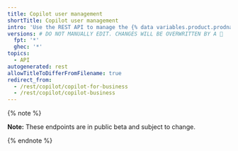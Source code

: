 ```yaml
---
title: Copilot user management
shortTitle: Copilot user management
intro: 'Use the REST API to manage the {% data variables.product.prodname_copilot_for_business %} or {% data variables.product.prodname_copilot_enterprise %} subscription for your organization.'
versions: # DO NOT MANUALLY EDIT. CHANGES WILL BE OVERWRITTEN BY A 🤖
  fpt: '*'
  ghec: '*'
topics:
  - API
autogenerated: rest
allowTitleToDifferFromFilename: true
redirect_from:
  - /rest/copilot/copilot-for-business
  - /rest/copilot/copilot-business
---
```


{% note %}

**Note:** These endpoints are in public beta and subject to change.

{% endnote %}

<!-- Content after this section is automatically generated -->
